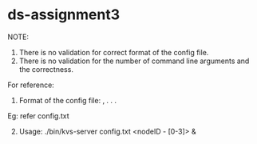 # ds-assignment3

NOTE: 
1. There is no validation for correct format of the config file.
2. There is no validation for the number of command line arguments and the correctness.

For reference:
1. Format of the config file:
<IP>,<port>
.
.
.

Eg: refer config.txt

2. Usage:
./bin/kvs-server config.txt <nodeID - [0-3]> &
